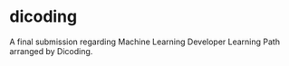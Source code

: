# dicoding
A final submission regarding Machine Learning Developer Learning Path arranged by Dicoding.
